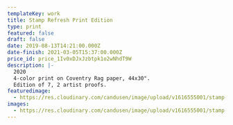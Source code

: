 ```yaml
---
templateKey: work
title: Stamp Refresh Print Edition
type: print
featured: false
draft: false
date: 2019-08-13T14:21:00.000Z
date-finish: 2021-03-05T15:37:00.000Z
price_id: price_1Iv0xDJxJzbtpk1o2wNhdT9W
description: |-
  2020
  4-color print on Coventry Rag paper, 44x30".
  Edition of 7, 2 artist proofs.
featuredimage:
  - https://res.cloudinary.com/candusen/image/upload/v1616555001/stamp-refresh-pic-straightened2_u5ttd4.jpg
images:
  - https://res.cloudinary.com/candusen/image/upload/v1616555001/stamp-refresh-pic-straightened2_u5ttd4.jpg
---
```

